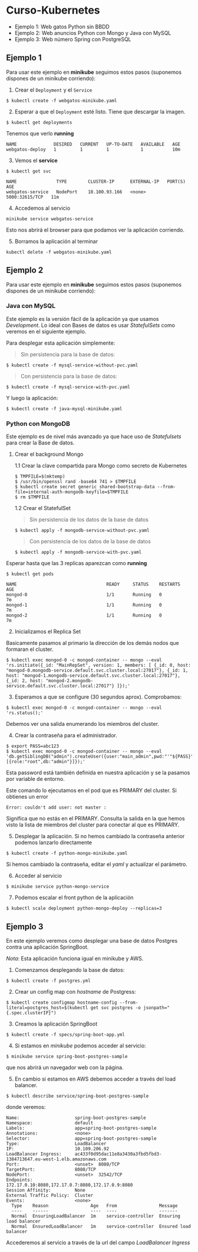 # Curso-Kubernetes

* Ejemplo 1: Web gatos Python sin BBDD
* Ejemplo 2: Web anuncios Python con Mongo y Java con MySQL
* Ejemplo 3: Web número Spring con PostgreSQL

## Ejemplo 1

Para usar este ejemplo en **minikube** seguimos estos pasos (suponemos dispones de un minikube corriendo):

1. Crear el `Deployment` y el `Service`

`$ kubectl create -f webgatos-minikube.yaml`

2. Esperar a que el `Deployment` esté listo. Tiene que descargar la imagen.

`$ kubectl get deployments`

Tenemos que verlo **running**

```
NAME              DESIRED   CURRENT   UP-TO-DATE   AVAILABLE   AGE
webgatos-deploy   1         1         1            1           10m
```

3. Vemos el **service**

`$ kubectl get svc`

```
NAME               TYPE        CLUSTER-IP      EXTERNAL-IP   PORT(S)          AGE
webgatos-service   NodePort    10.100.93.166   <none>        5000:32615/TCP   11m
```

4. Accedemos al servicio

`minikube service webgatos-service`

Esto nos abrirá el browser para que podamos ver la aplicación corriendo.

5. Borramos la aplicación al terminar

`kubectl delete -f webgatos-minikube.yaml`

## Ejemplo 2

Para usar este ejemplo en **minikube** seguimos estos pasos (suponemos dispones de un minikube corriendo):

### Java con MySQL

Este ejemplo es la versión fácil de la aplicación ya que usamos _Development_. Lo ideal con Bases de datos es usar _StatefulSets_ como veremos en el siguiente ejemplo.

Para desplegar esta aplicación simplemente:

> Sin persistencia para la base de datos:

`$ kubectl create -f mysql-service-without-pvc.yaml`

> Con persistencia para la base de datos:

`$ kubectl create -f mysql-service-with-pvc.yaml`

Y luego la aplicación:

`$ kubectl create -f java-mysql-minikube.yaml`

### Python con MongoDB

Este ejemplo es de nivel más avanzado ya que hace uso de _Statefulsets_ para crear la Base de datos.

1. Crear el background Mongo

	1.1 Crear la clave compartida para Mongo como secreto de Kubernetes

	```
	$ TMPFILE=$(mktemp)
	$ /usr/bin/openssl rand -base64 741 > $TMPFILE
	$ kubectl create secret generic shared-bootstrap-data --from-file=internal-auth-mongodb-keyfile=$TMPFILE
	$ rm $TMPFILE
	```

	1.2 Crear el StatefulSet

	> Sin persistencia de los datos de la base de datos

	`$ kubectl apply -f mongodb-service-without-pvc.yaml`

	> Con persistencia de los datos de la base de datos

	`$ kubectl apply -f mongodb-service-with-pvc.yaml`

Esperar hasta que las 3 replicas aparezcan como **running**

`$ kubectl get pods`

```
NAME                                  READY     STATUS    RESTARTS   AGE       
mongod-0                              1/1       Running   0          7m       
mongod-1                              1/1       Running   0          7m       
mongod-2                              1/1       Running   0          7m       
```

2. Inicializamos el Replica Set

Basicamente pasamos al primario la dirección de los demás nodos que formaran el cluster.

```
$ kubectl exec mongod-0 -c mongod-container -- mongo --eval 'rs.initiate({_id: "MainRepSet", version: 1, members: [ {_id: 0, host: "mongod-0.mongodb-service.default.svc.cluster.local:27017"}, {_id: 1, host: "mongod-1.mongodb-service.default.svc.cluster.local:27017"}, {_id: 2, host: "mongod-2.mongodb-service.default.svc.cluster.local:27017"} ]});'
```

3. Esperamos a que se configure (30 segundos aprox). Comprobamos:

`$ kubectl exec mongod-0 -c mongod-container -- mongo --eval 'rs.status();'`

Debemos ver una salida enumerando los miembros del cluster.

4. Crear la contraseña para el administrador.

```
$ export PASS=abc123
$ kubectl exec mongod-0 -c mongod-container -- mongo --eval 'db.getSiblingDB("admin").createUser({user:"main_admin",pwd:"'"${PASS}"'",roles:[{role:"root",db:"admin"}]});'
```

Esta password está también definida en nuestra aplicación y se la pasamos por variable de entorno.

Este comando lo ejecutamos en el pod que es PRIMARY del cluster. Si obtienes un error 

`Error: couldn't add user: not master :`

Significa que no estás en el PRIMARY. Consulta la salida en la que hemos visto la lista de miembros del cluster para conectar al que es PRIMARY.

5. Desplegar la aplicación. Si no hemos cambiado la contraseña anterior podemos lanzarlo directamente

`$ kubectl create -f python-mongo-minikube.yaml`

Si hemos cambiado la contraseña, editar el _yaml_ y actualizar el parámetro.

6. Acceder al servicio

`$ minikube service python-mongo-service`

7. Podemos escalar el front python de la aplicación

`$ kubectl scale deployment python-mongo-deploy --replicas=3`

## Ejemplo 3

En este ejemplo veremos como desplegar una base de datos Postgres contra una aplicación SpringBoot.

*Nota*: Esta aplicación funciona igual en minikube y AWS.

1. Comenzamos desplegando la base de datos:

`$ kubectl create -f postgres.yml`

2. Crear un config map con _hostname_ de Postgress:

`$ kubectl create configmap hostname-config --from-literal=postgres_host=$(kubectl get svc postgres -o jsonpath="{.spec.clusterIP}")`

3. Creamos la aplicación SpringBoot

`$ kubectl create -f specs/spring-boot-app.yml`

4. Si estamos en *minikube* podemos acceder al servicio:

`$ minikube service spring-boot-postgres-sample`

que nos abrirá un navegador web con la página.

5. En cambio si estamos en AWS debemos acceder a través del load balancer. 

`$ kubectl describe service/spring-boot-postgres-sample`

donde veremos:

```
Name:                     spring-boot-postgres-sample
Namespace:                default
Labels:                   app=spring-boot-postgres-sample
Annotations:              <none>
Selector:                 app=spring-boot-postgres-sample
Type:                     LoadBalancer
IP:                       10.109.206.92
LoadBalancer Ingress:     ac433f0d95dac11e8a3430a3fbd5fbd3-1384713647.eu-west-1.elb.amazonaws.com
Port:                     <unset>  8080/TCP
TargetPort:               8080/TCP
NodePort:                 <unset>  32542/TCP
Endpoints:                172.17.0.10:8080,172.17.0.7:8080,172.17.0.9:8080
Session Affinity:         None
External Traffic Policy:  Cluster
Events:                   <none>
  Type    Reason                Age   From                Message
  ----    ------                ----  ----                -------
  Normal  EnsuringLoadBalancer  1m    service-controller  Ensuring load balancer
  Normal  EnsuredLoadBalancer   1m    service-controller  Ensured load balancer
```

Accederemos al servicio a través de la url del campo _LoadBalancer Ingress_
